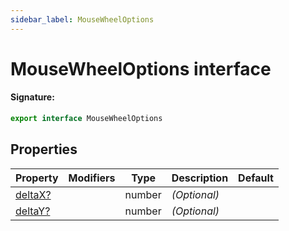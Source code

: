```yaml
---
sidebar_label: MouseWheelOptions
---
```


# MouseWheelOptions interface

#### Signature:

```typescript
export interface MouseWheelOptions
```

## Properties

| Property                                           | Modifiers | Type   | Description       | Default |
| -------------------------------------------------- | --------- | ------ | ----------------- | ------- |
| [deltaX?](./puppeteer.mousewheeloptions.deltax.md) |           | number | <i>(Optional)</i> |         |
| [deltaY?](./puppeteer.mousewheeloptions.deltay.md) |           | number | <i>(Optional)</i> |         |
